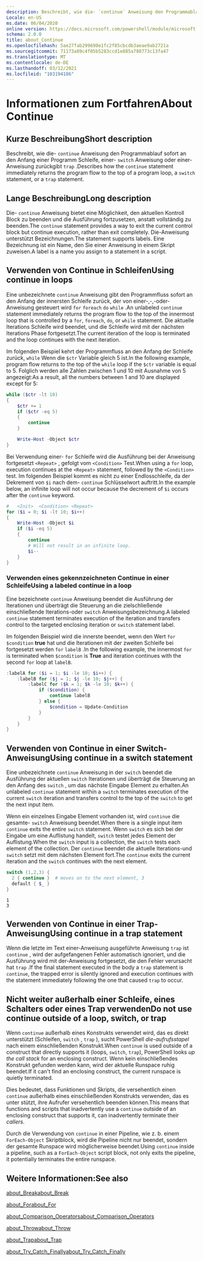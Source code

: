 ```yaml
---
description: Beschreibt, wie die- `continue` Anweisung den Programmablauf sofort an den Anfang einer Programm Schleife, einer- `switch` Anweisung oder einer-Anweisung zurückgibt `trap` .
Locale: en-US
ms.date: 06/04/2020
online version: https://docs.microsoft.com/powershell/module/microsoft.powershell.core/about/about_continue?view=powershell-5.1&WT.mc_id=ps-gethelp
schema: 2.0.0
title: about_Continue
ms.openlocfilehash: 5ae27fab299690e1fc2f85cbcdb3aeae9ab2721a
ms.sourcegitcommit: 71173a89c4f05b5283ccd1e885a780773c13fa47
ms.translationtype: MT
ms.contentlocale: de-DE
ms.lasthandoff: 03/12/2021
ms.locfileid: "103194186"
---
```

# <a name="about-continue"></a><span data-ttu-id="70889-103">Informationen zum Fortfahren</span><span class="sxs-lookup"><span data-stu-id="70889-103">About Continue</span></span>

## <a name="short-description"></a><span data-ttu-id="70889-104">Kurze Beschreibung</span><span class="sxs-lookup"><span data-stu-id="70889-104">Short description</span></span>

<span data-ttu-id="70889-105">Beschreibt, wie die- `continue` Anweisung den Programmablauf sofort an den Anfang einer Programm Schleife, einer- `switch` Anweisung oder einer-Anweisung zurückgibt `trap` .</span><span class="sxs-lookup"><span data-stu-id="70889-105">Describes how the `continue` statement immediately returns the program flow to the top of a program loop, a `switch` statement, or a `trap` statement.</span></span>

## <a name="long-description"></a><span data-ttu-id="70889-106">Lange Beschreibung</span><span class="sxs-lookup"><span data-stu-id="70889-106">Long description</span></span>

<span data-ttu-id="70889-107">Die- `continue` Anweisung bietet eine Möglichkeit, den aktuellen Kontroll Block zu beenden und die Ausführung fortzusetzen, anstatt vollständig zu beenden.</span><span class="sxs-lookup"><span data-stu-id="70889-107">The `continue` statement provides a way to exit the current control block but continue execution, rather than exit completely.</span></span> <span data-ttu-id="70889-108">Die-Anweisung unterstützt Bezeichnungen.</span><span class="sxs-lookup"><span data-stu-id="70889-108">The statement supports labels.</span></span>
<span data-ttu-id="70889-109">Eine Bezeichnung ist ein Name, den Sie einer Anweisung in einem Skript zuweisen.</span><span class="sxs-lookup"><span data-stu-id="70889-109">A label is a name you assign to a statement in a script.</span></span>

## <a name="using-continue-in-loops"></a><span data-ttu-id="70889-110">Verwenden von Continue in Schleifen</span><span class="sxs-lookup"><span data-stu-id="70889-110">Using continue in loops</span></span>

<span data-ttu-id="70889-111">Eine unbezeichnete `continue` Anweisung gibt den Programmfluss sofort an den Anfang der innersten Schleife zurück, der von einer-,-,-oder-Anweisung gesteuert wird `for` `foreach` `do` `while` .</span><span class="sxs-lookup"><span data-stu-id="70889-111">An unlabeled `continue` statement immediately returns the program flow to the top of the innermost loop that is controlled by a `for`, `foreach`, `do`, or `while` statement.</span></span> <span data-ttu-id="70889-112">Die aktuelle Iterations Schleife wird beendet, und die Schleife wird mit der nächsten Iterations Phase fortgesetzt.</span><span class="sxs-lookup"><span data-stu-id="70889-112">The current iteration of the loop is terminated and the loop continues with the next iteration.</span></span>

<span data-ttu-id="70889-113">Im folgenden Beispiel kehrt der Programmfluss an den Anfang der Schleife zurück, `while` Wenn die `$ctr` Variable gleich 5 ist.</span><span class="sxs-lookup"><span data-stu-id="70889-113">In the following example, program flow returns to the top of the `while` loop if the `$ctr` variable is equal to 5.</span></span> <span data-ttu-id="70889-114">Folglich werden alle Zahlen zwischen 1 und 10 mit Ausnahme von 5 angezeigt:</span><span class="sxs-lookup"><span data-stu-id="70889-114">As a result, all the numbers between 1 and 10 are displayed except for 5:</span></span>

```powershell
while ($ctr -lt 10)
{
    $ctr += 1
    if ($ctr -eq 5)
    {
        continue
    }

    Write-Host -Object $ctr
}
```

<span data-ttu-id="70889-115">Bei Verwendung einer- `for` Schleife wird die Ausführung bei der Anweisung fortgesetzt `<Repeat>` , gefolgt vom `<Condition>` Test.</span><span class="sxs-lookup"><span data-stu-id="70889-115">When using a `for` loop, execution continues at the `<Repeat>` statement, followed by the `<Condition>` test.</span></span> <span data-ttu-id="70889-116">Im folgenden Beispiel kommt es nicht zu einer Endlosschleife, da der Dekrement von `$i` nach dem- `continue` Schlüsselwort auftritt.</span><span class="sxs-lookup"><span data-stu-id="70889-116">In the example below, an infinite loop will not occur because the decrement of `$i` occurs after the `continue` keyword.</span></span>

```powershell
#   <Init>  <Condition> <Repeat>
for ($i = 0; $i -lt 10; $i++)
{
    Write-Host -Object $i
    if ($i -eq 5)
    {
        continue
        # Will not result in an infinite loop.
        $i--
    }
}
```

### <a name="using-a-labeled-continue-in-a-loop"></a><span data-ttu-id="70889-117">Verwenden eines gekennzeichneten Continue in einer Schleife</span><span class="sxs-lookup"><span data-stu-id="70889-117">Using a labeled continue in a loop</span></span>

<span data-ttu-id="70889-118">Eine bezeichnete `continue` Anweisung beendet die Ausführung der Iterationen und überträgt die Steuerung an die zielschließende einschließende Iterations-oder `switch` Anweisungsbezeichnung.</span><span class="sxs-lookup"><span data-stu-id="70889-118">A labeled `continue` statement terminates execution of the iteration and transfers control to the targeted enclosing iteration or `switch` statement label.</span></span>

<span data-ttu-id="70889-119">Im folgenden Beispiel wird die innerste beendet, wenn den Wert `for` `$condition` **true** hat und die Iterationen mit der zweiten Schleife bei fortgesetzt werden `for` `labelB` .</span><span class="sxs-lookup"><span data-stu-id="70889-119">In the following example, the innermost `for` is terminated when `$condition` is **True** and iteration continues with the second `for` loop at `labelB`.</span></span>

```powershell
:labelA for ($i = 1; $i -le 10; $i++) {
    :labelB for ($j = 1; $j -le 10; $j++) {
        :labelC for ($k = 1; $k -le 10; $k++) {
            if ($condition) {
                continue labelB
            } else {
                $condition = Update-Condition
            }
        }
    }
}
```

## <a name="using-continue-in-a-switch-statement"></a><span data-ttu-id="70889-120">Verwenden von Continue in einer Switch-Anweisung</span><span class="sxs-lookup"><span data-stu-id="70889-120">Using continue in a switch statement</span></span>

<span data-ttu-id="70889-121">Eine unbezeichnete `continue` Anweisung in der `switch` beendet die Ausführung der aktuellen `switch` Iterationen und überträgt die Steuerung an den Anfang des `switch` , um das nächste Eingabe Element zu erhalten.</span><span class="sxs-lookup"><span data-stu-id="70889-121">An unlabeled `continue` statement within a `switch` terminates execution of the current `switch` iteration and transfers control to the top of the `switch` to get the next input item.</span></span>

<span data-ttu-id="70889-122">Wenn ein einzelnes Eingabe Element vorhanden ist, wird `continue` die gesamte- `switch` Anweisung beendet.</span><span class="sxs-lookup"><span data-stu-id="70889-122">When there is a single input item `continue` exits the entire `switch` statement.</span></span>
<span data-ttu-id="70889-123">Wenn `switch` es sich bei der Eingabe um eine Auflistung handelt, `switch` testet jedes Element der Auflistung.</span><span class="sxs-lookup"><span data-stu-id="70889-123">When the `switch` input is a collection, the `switch` tests each element of the collection.</span></span> <span data-ttu-id="70889-124">Der `continue` beendet die aktuelle Iterations-und `switch` setzt mit dem nächsten Element fort.</span><span class="sxs-lookup"><span data-stu-id="70889-124">The `continue` exits the current iteration and the `switch` continues with the next element.</span></span>

```powershell
switch (1,2,3) {
  2 { continue }  # moves on to the next element, 3
  default { $_ }
}
```

```Output
1
3
```

## <a name="using-continue-in-a-trap-statement"></a><span data-ttu-id="70889-125">Verwenden von Continue in einer Trap-Anweisung</span><span class="sxs-lookup"><span data-stu-id="70889-125">Using continue in a trap statement</span></span>

<span data-ttu-id="70889-126">Wenn die letzte im Text einer-Anweisung ausgeführte Anweisung `trap` ist `continue` , wird der aufgefangenen Fehler automatisch ignoriert, und die Ausführung wird mit der-Anweisung fortgesetzt, die den Fehler verursacht hat `trap` .</span><span class="sxs-lookup"><span data-stu-id="70889-126">If the final statement executed in the body a `trap` statement is `continue`, the trapped error is silently ignored and execution continues with the statement immediately following the one that caused `trap` to occur.</span></span>

## <a name="do-not-use-continue-outside-of-a-loop-switch-or-trap"></a><span data-ttu-id="70889-127">Nicht weiter außerhalb einer Schleife, eines Schalters oder eines Trap verwenden</span><span class="sxs-lookup"><span data-stu-id="70889-127">Do not use continue outside of a loop, switch, or trap</span></span>

<span data-ttu-id="70889-128">Wenn `continue` außerhalb eines Konstrukts verwendet wird, das es direkt unterstützt (Schleifen, `switch` , `trap` ), sucht PowerShell _die-aufrufsstapel_ nach einem einschließenden Konstrukt.</span><span class="sxs-lookup"><span data-stu-id="70889-128">When `continue` is used outside of a construct that directly supports it (loops, `switch`, `trap`), PowerShell looks _up the call stack_ for an enclosing construct.</span></span> <span data-ttu-id="70889-129">Wenn kein einschließendes Konstrukt gefunden werden kann, wird der aktuelle Runspace ruhig beendet.</span><span class="sxs-lookup"><span data-stu-id="70889-129">If it can't find an enclosing construct, the current runspace is quietly terminated.</span></span>

<span data-ttu-id="70889-130">Dies bedeutet, dass Funktionen und Skripts, die versehentlich einen `continue` außerhalb eines einschließenden Konstrukts verwenden, das es unter stützt, ihre Aufrufer versehentlich beenden können.</span><span class="sxs-lookup"><span data-stu-id="70889-130">This means that functions and scripts that inadvertently use a `continue` outside of an enclosing construct that supports it, can inadvertently terminate their _callers_.</span></span>

<span data-ttu-id="70889-131">Durch die Verwendung von `continue` in einer Pipeline, wie z. b. einem `ForEach-Object` Skriptblock, wird die Pipeline nicht nur beendet, sondern der gesamte Runspace wird möglicherweise beendet.</span><span class="sxs-lookup"><span data-stu-id="70889-131">Using `continue` inside a pipeline, such as a `ForEach-Object` script block, not only exits the pipeline, it potentially terminates the entire runspace.</span></span>

## <a name="see-also"></a><span data-ttu-id="70889-132">Weitere Informationen:</span><span class="sxs-lookup"><span data-stu-id="70889-132">See also</span></span>

[<span data-ttu-id="70889-133">about_Break</span><span class="sxs-lookup"><span data-stu-id="70889-133">about_Break</span></span>](about_Break.md)

[<span data-ttu-id="70889-134">about_For</span><span class="sxs-lookup"><span data-stu-id="70889-134">about_For</span></span>](about_For.md)

[<span data-ttu-id="70889-135">about_Comparison_Operators</span><span class="sxs-lookup"><span data-stu-id="70889-135">about_Comparison_Operators</span></span>](about_Comparison_Operators.md)

[<span data-ttu-id="70889-136">about_Throw</span><span class="sxs-lookup"><span data-stu-id="70889-136">about_Throw</span></span>](about_Throw.md)

[<span data-ttu-id="70889-137">about_Trap</span><span class="sxs-lookup"><span data-stu-id="70889-137">about_Trap</span></span>](about_Trap.md)

[<span data-ttu-id="70889-138">about_Try_Catch_Finally</span><span class="sxs-lookup"><span data-stu-id="70889-138">about_Try_Catch_Finally</span></span>](about_Try_Catch_Finally.md)
